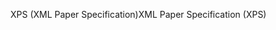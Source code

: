 <span data-ttu-id="4bad0-101">XPS (XML Paper Specification)</span><span class="sxs-lookup"><span data-stu-id="4bad0-101">XML Paper Specification (XPS)</span></span>